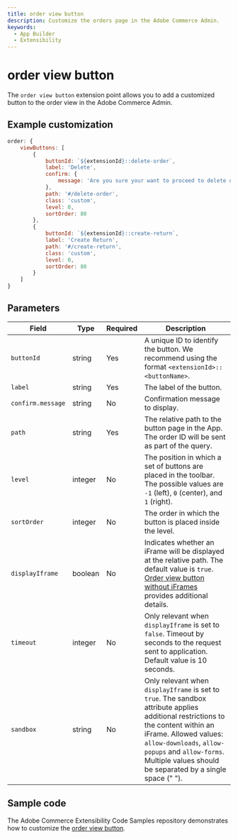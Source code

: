 ```yaml
---
title: order view button
description: Customize the orders page in the Adobe Commerce Admin.
keywords:
  - App Builder
  - Extensibility
---
```


# order view button

The `order view button` extension point allows you to add a customized button to the order view in the Adobe Commerce Admin.

## Example customization​

```javascript
order: {
    viewButtons: [
        {
            buttonId: `${extensionId}::delete-order`,
            label: 'Delete',
            confirm: {
                message: 'Are you sure your want to proceed to delete order?'
            },
            path: '#/delete-order',
            class: 'custom',
            level: 0,
            sortOrder: 80
        },
        {
            buttonId: `${extensionId}::create-return`,
            label: 'Create Return',
            path: '#/create-return',
            class: 'custom',
            level: 0,
            sortOrder: 80
        }
    ]
}
```

## Parameters

| Field | Type | Required | Description |
| --- | --- | --- | --- |
| `buttonId` | string | Yes | A unique ID to identify the button. We recommend using the format `<extensionId>::<buttonName>`. |
| `label` | string | Yes | The label of the button. |
| `confirm.message` | string | No | Confirmation message to display. |
| `path` | string | Yes | The relative path to the button page in the App. The order ID will be sent as part of the query. |
| `level` | integer | No |  The position in which a set of buttons are placed in the toolbar. The possible values are `-1` (left), `0` (center), and `1` (right). |
| `sortOrder` | integer | No | The order in which the button is placed inside the level. |
| `displayIframe` | boolean | No | Indicates whether an iFrame will be displayed at the relative path. The default value is `true`. [Order view button without iFrames](../../api.md#order-view-button-without-iframes) provides additional details. |
| `timeout` | integer | No | Only relevant when `displayIframe` is set to `false`. Timeout by seconds to the request sent to application. Default value is 10 seconds. |
| `sandbox` | string | No | Only relevant when `displayIframe` is set to `true`. The sandbox attribute applies additional restrictions to the content within an iFrame. Allowed values: `allow-downloads`, `allow-popups` and `allow-forms`. Multiple values should be separated by a single space (" "). |

## Sample code

The Adobe Commerce Extensibility Code Samples repository demonstrates how to customize the [order view button](https://github.com/adobe/adobe-commerce-samples/tree/main/admin-ui-sdk/order/custom-view-button).
